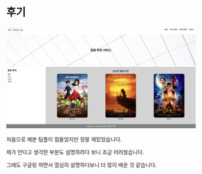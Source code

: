 # 후기

![1](README.assets/1.png)

처음으로 해본 팀플이 힘들었지만 정말 재밌었습니다.

제가 안다고 생각한 부분도 설명하려다 보니 조금 어려웠습니다.

그래도 구글링 하면서 열심히 설명하다보니 더 많이 배운 것 같습니다.

